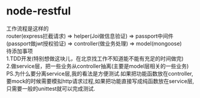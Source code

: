# node-restful
工作流程是这样的<br />
router(express拦截请求) => helper(Joi做信息验证) => passport中间件(passport做jwt授权验证) => controller(做业务处理) => model(mongoose)<br />
待添加事项<br />
1.TDD开发(特别想做这块儿，在北京找工作不知道能不能有充足的时间做完)<br />
2.做service层，把一些业务从controller抽离(主要是model层相关的一些业务)<br />
PS.为什么要分离service层,我的看法是方便测试.如果把功能函数放在controller,要mock的时候需要模拟http请求过程,如果把功能直接写成纯函数放在service层,只需要一般的unittest就可以完成测试.

